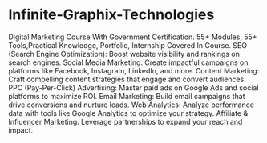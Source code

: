 # Infinite-Graphix-Technologies
Digital Marketing Course With Government Certification. 55+ Modules, 55+ Tools,Practical Knowledge, Portfolio, Internship Covered In Course.
SEO (Search Engine Optimization): Boost website visibility and rankings on search engines.
Social Media Marketing: Create impactful campaigns on platforms like Facebook, Instagram, LinkedIn, and more.
Content Marketing: Craft compelling content strategies that engage and convert audiences.
PPC (Pay-Per-Click) Advertising: Master paid ads on Google Ads and social platforms to maximize ROI.
Email Marketing: Build email campaigns that drive conversions and nurture leads.
Web Analytics: Analyze performance data with tools like Google Analytics to optimize your strategy.
Affiliate & Influencer Marketing: Leverage partnerships to expand your reach and impact.
